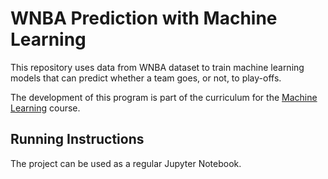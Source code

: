 # WNBA Prediction with Machine Learning

This repository uses data from WNBA dataset to train machine learning models that can predict whether a team goes, or not, to play-offs.

The development of this program is part of the curriculum for the [Machine Learning](https://sigarra.up.pt/feup/en/UCURR_GERAL.FICHA_UC_VIEW?pv_ocorrencia_id=540676) course.

## Running Instructions

The project can be used as a regular Jupyter Notebook.
